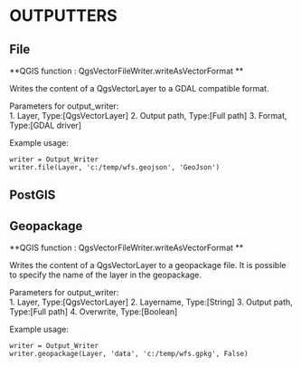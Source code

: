 # **OUTPUTTERS** 

## **File**
**QGIS function : QgsVectorFileWriter.writeAsVectorFormat **

Writes the content of a QgsVectorLayer to a GDAL compatible format.

Parameters for output_writer: \
    1. Layer, Type:[QgsVectorLayer]
    2. Output path, Type:[Full path]
    3. Format, Type:[GDAL driver]

Example usage:
```
writer = Output_Writer
writer.file(Layer, 'c:/temp/wfs.geojson', 'GeoJson')
```

## **PostGIS**

## **Geopackage**
**QGIS function : QgsVectorFileWriter.writeAsVectorFormat **

Writes the content of a QgsVectorLayer to a geopackage file. It is possible to specify the name of the layer in the geopackage.

Parameters for output_writer: \
    1. Layer, Type:[QgsVectorLayer]
    2. Layername, Type:[String]
    3. Output path, Type:[Full path]
    4. Overwrite, Type:[Boolean]

Example usage:
```
writer = Output_Writer
writer.geopackage(Layer, 'data', 'c:/temp/wfs.gpkg', False)
```
